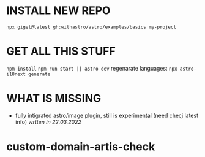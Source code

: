 # INSTALL NEW REPO

`npx giget@latest gh:withastro/astro/examples/basics my-project`

# GET ALL THIS STUFF

`npm install`
`npm run start || astro dev`
regenarate languages: `npx astro-i18next generate`

# WHAT IS MISSING

- fully intigrated astro/image plugin, still is experimental (need checj latest info) _wrtten in 22.03.2022_

# custom-domain-artis-check
